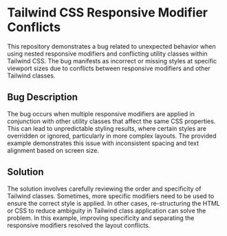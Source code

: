 # Tailwind CSS Responsive Modifier Conflicts

This repository demonstrates a bug related to unexpected behavior when using nested responsive modifiers and conflicting utility classes within Tailwind CSS. The bug manifests as incorrect or missing styles at specific viewport sizes due to conflicts between responsive modifiers and other Tailwind classes. 

## Bug Description

The bug occurs when multiple responsive modifiers are applied in conjunction with other utility classes that affect the same CSS properties. This can lead to unpredictable styling results, where certain styles are overridden or ignored, particularly in more complex layouts. The provided example demonstrates this issue with inconsistent spacing and text alignment based on screen size.

## Solution

The solution involves carefully reviewing the order and specificity of Tailwind classes.  Sometimes, more specific modifiers need to be used to ensure the correct style is applied.  In other cases, re-structuring the HTML or CSS to reduce ambiguity in Tailwind class application can solve the problem.  In this example, improving specificity and separating the responsive modifiers resolved the layout conflicts.